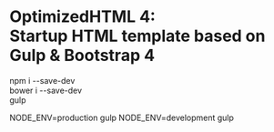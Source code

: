 <h1>
	<strong>
		OptimizedHTML 4:
	</strong> 
	<br>
	Startup HTML template based on Gulp & Bootstrap 4
</h1>

npm i --save-dev
<br>
bower i --save-dev
<br>
gulp 

NODE_ENV=production gulp
NODE_ENV=development gulp